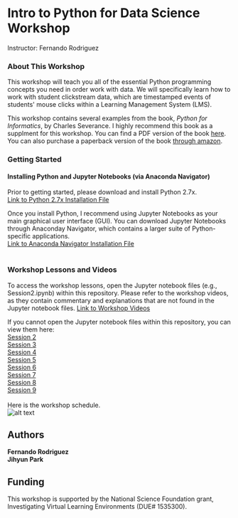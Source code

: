 
# Intro to Python for Data Science Workshop
Instructor: Fernando Rodriguez

### About This Workshop
This workshop will teach you all of the essential Python programming concepts you need in order work with data. We will specifically learn how to work with student clickstream data, which are timestamped events of students' mouse clicks within a Learning Management System (LMS).

This workshop contains several examples from the book, <i>Python for Informatics</i>, by Charles Severance. I highly recommend this book as a supplment for this workshop. You can find a PDF version of the book <a href="http://www.pythonlearn.com/book_270.pdf" target="_blank">here</a>. You can also purchase a paperback version of the book <a href="https://www.amazon.com/Python-Informatics-Dr-Charles-Severance/dp/1492339245/ref=tmm_pap_swatch_0?_encoding=UTF8&qid=1534778376&sr=8-1" target="_blank">through amazon</a>.

### Getting Started
#### Installing Python and Jupyter Notebooks (via Anaconda Navigator)
Prior to getting started, please download and install Python 2.7x.<br>
<a href="https://www.python.org/downloads/release/python-2715/" target="_blank">Link to Python 2.7x Installation File</a></br>

Once you install Python, I recommend using Jupyter Notebooks as your main graphical user interface (GUI). You can download Jupyter Notebooks through Anaconday Navigator, which contains a larger suite of Python-specific applications.<br> 
<a href="https://anaconda.org/anaconda/anaconda-navigator">Link to Anaconda Navigator Installation File</a></br><br>

### Workshop Lessons and Videos
To access the workshop lessons, open the Jupyter notebook files (e.g., Session2.ipynb) within this repository. Please refer to the workshop videos, as they contain commentary and explanations that are not found in the Jupyter notebook files. <a href="https://drive.google.com/open?id=1edZyHQdBu-kJ_6xhVFZiOYCNuVuHdxXk" target="_blank">Link to Workshop Videos</a></br>

If you cannot open the Jupyter notebook files within this repository, you can view them here:</br>
<a href="https://nbviewer.jupyter.org/github/FernandoUCI/Python-for-Data-Science-Workshop/blob/master/Session2.ipynb" target="_blank">Session 2</a></br>
<a href="http://nbviewer.jupyter.org/github/FernandoUCI/Python-for-Data-Science-Workshop/blob/master/Session3.ipynb" target="_blank">Session 3</a></br>
<a href="https://nbviewer.jupyter.org/github/FernandoUCI/Python-for-Data-Science-Workshop/blob/master/Session4.ipynb" target="_blank">Session 4</a></br>
<a href="http://nbviewer.jupyter.org/github/FernandoUCI/Python-for-Data-Science-Workshop/blob/master/Session5.ipynb" target="_blank">Session 5</a></br>
<a href="https://nbviewer.jupyter.org/github/FernandoUCI/Python-for-Data-Science-Workshop/blob/master/Session6.ipynb" target="_blank">Session 6</a></br>
<a href="https://nbviewer.jupyter.org/github/FernandoUCI/Python-for-Data-Science-Workshop/blob/master/Session7.ipynb" target="_blank">Session 7</a></br>
<a href="https://nbviewer.jupyter.org/github/FernandoUCI/Python-for-Data-Science-Workshop/blob/master/Session8.ipynb" target="_blank">Session 8</a></br>
<a href="https://nbviewer.jupyter.org/github/FernandoUCI/Python-for-Data-Science-Workshop/blob/master/Session9.ipynb" target="_blank">Session 9</a></br><br>
Here is the workshop schedule.</br>
![alt text](https://github.com/FernandoUCI/Python-for-Data-Science-Workshop/blob/master/images/schedule.png)



## Authors

**Fernando Rodriguez** <br>
**Jihyun Park**

## Funding

This workshop is supported by the National Science Foundation grant, Investigating Virtual Learning Environments (DUE# 1535300).

